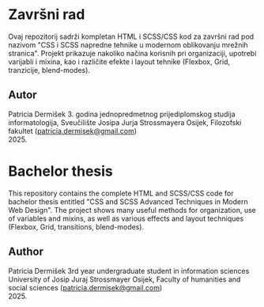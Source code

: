 # Završni rad

Ovaj repozitorij sadrži kompletan HTML i SCSS/CSS kod za završni rad pod nazivom "CSS i SCSS napredne tehnike u modernom oblikovanju mrežnih stranica".
Projekt prikazuje nakoliko načina korisnih pri organizaciji, upotrebi varijabli i mixina, kao i  različite efekte i layout tehnike (Flexbox, Grid, tranzicije, blend-modes).

## Autor

Patricia Dermišek
3. godina jednopredmetnog prijediplomskog studija informatologija, Sveučilište Josipa Jurja Strossmayera Osijek, Filozofski fakultet
(patricia.dermisek@gmail.com)  
2025.


# Bachelor thesis

This repository contains the complete HTML and SCSS/CSS code for bachelor thesis entitled "CSS and SCSS Advanced Techniques in Modern Web Design".
The project shows many useful methods for organization, use of variables and mixins, as well as various effects and layout techniques (Flexbox, Grid, transitions, blend-modes).

## Author
Patricia Dermišek 
3rd year undergraduate student in information sciences 
University of Josip Juraj Strossmayer Osijek, Faculty of humanities and social sciences
(patricia.dermisek@gmail.com)  
2025.

